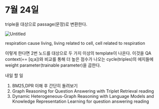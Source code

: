 # 7월 24일

triple을 대상으로 passage(문장)로 변환한다.

![Untitled](7%E1%84%8B%E1%85%AF%E1%86%AF%2024%E1%84%8B%E1%85%B5%E1%86%AF%205737aab6f997476c9b3c8de6cdaf3685/Untitled.png)

<BOS> respiration cause living, living related to cell, cell related to respiration <EOS>

이렇게 한다면 2번 노드를 대상으로 두 가지 이상의 template이 나온다. 이것을 QA context(== [q;a])와 비교를 통해 더 높은 점수가 나오는 cycle(triples)의 에지들에 weight parameter(trainable parameter)을 곱한다.

내일 할 일

1. BM25,DPR 이해 후 간단히 돌려보기
2. Graph Reasoning for Question Answering with Triplet Retrieval reading
3. Dynamic Heterogeneous-Graph Reasoning with Language Models and
Knowledge Representation Learning for question answering reading